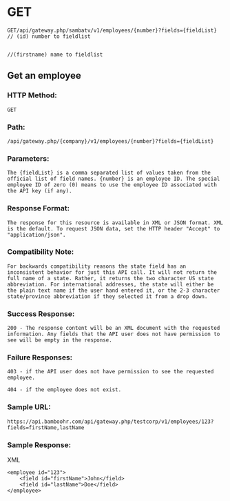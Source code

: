 # GET

    GET/api/gateway.php/sambatv/v1/employees/{number}?fields={fieldList}
    // (id) number to fieldlist
    
    
    //(firstname) name to fieldlist
## Get an employee
### HTTP Method:
    GET
### Path:
    /api/gateway.php/{company}/v1/employees/{number}?fields={fieldList}
### Parameters:
    The {fieldList} is a comma separated list of values taken from the official list of field names. {number} is an employee ID. The special employee ID of zero (0) means to use the employee ID associated with the API key (if any).
### Response Format:
    The response for this resource is available in XML or JSON format. XML is the default. To request JSON data, set the HTTP header "Accept" to "application/json".
### Compatibility Note:
    For backwards compatibility reasons the state field has an inconsistent behavior for just this API call. It will not return the full name of a state. Rather, it returns the two character US state abbreviation. For international addresses, the state will either be the plain text name if the user hand entered it, or the 2-3 character state/province abbreviation if they selected it from a drop down.
### Success Response:
    200 - The response content will be an XML document with the requested information. Any fields that the API user does not have permission to see will be empty in the response.
### Failure Responses:
    403 - if the API user does not have permission to see the requested employee.

    404 - if the employee does not exist.

### Sample URL:
    https://api.bamboohr.com/api/gateway.php/testcorp/v1/employees/123?fields=firstName,lastName
    
### Sample Response:

   XML
            
    <employee id="123">
        <field id="firstName">John</field>
        <field id="lastName">Doe</field>
    </employee>
